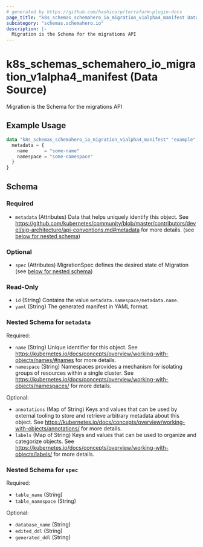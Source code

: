 ```yaml
---
# generated by https://github.com/hashicorp/terraform-plugin-docs
page_title: "k8s_schemas_schemahero_io_migration_v1alpha4_manifest Data Source - terraform-provider-k8s"
subcategory: "schemas.schemahero.io"
description: |-
  Migration is the Schema for the migrations API
---
```


# k8s_schemas_schemahero_io_migration_v1alpha4_manifest (Data Source)

Migration is the Schema for the migrations API

## Example Usage

```terraform
data "k8s_schemas_schemahero_io_migration_v1alpha4_manifest" "example" {
  metadata = {
    name      = "some-name"
    namespace = "some-namespace"
  }
}
```

<!-- schema generated by tfplugindocs -->
## Schema

### Required

- `metadata` (Attributes) Data that helps uniquely identify this object. See https://github.com/kubernetes/community/blob/master/contributors/devel/sig-architecture/api-conventions.md#metadata for more details. (see [below for nested schema](#nestedatt--metadata))

### Optional

- `spec` (Attributes) MigrationSpec defines the desired state of Migration (see [below for nested schema](#nestedatt--spec))

### Read-Only

- `id` (String) Contains the value `metadata.namespace/metadata.name`.
- `yaml` (String) The generated manifest in YAML format.

<a id="nestedatt--metadata"></a>
### Nested Schema for `metadata`

Required:

- `name` (String) Unique identifier for this object. See https://kubernetes.io/docs/concepts/overview/working-with-objects/names/#names for more details.
- `namespace` (String) Namespaces provides a mechanism for isolating groups of resources within a single cluster. See https://kubernetes.io/docs/concepts/overview/working-with-objects/namespaces/ for more details.

Optional:

- `annotations` (Map of String) Keys and values that can be used by external tooling to store and retrieve arbitrary metadata about this object. See https://kubernetes.io/docs/concepts/overview/working-with-objects/annotations/ for more details.
- `labels` (Map of String) Keys and values that can be used to organize and categorize objects. See https://kubernetes.io/docs/concepts/overview/working-with-objects/labels/ for more details.


<a id="nestedatt--spec"></a>
### Nested Schema for `spec`

Required:

- `table_name` (String)
- `table_namespace` (String)

Optional:

- `database_name` (String)
- `edited_ddl` (String)
- `generated_ddl` (String)

